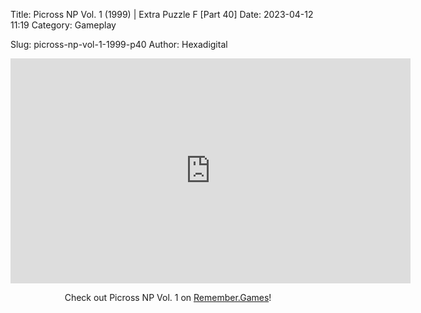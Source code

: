 Title: Picross NP Vol. 1 (1999) | Extra Puzzle F [Part 40]
Date: 2023-04-12 11:19
Category: Gameplay

Slug: picross-np-vol-1-1999-p40
Author: Hexadigital

<center><iframe src="https://www.youtube.com/embed/bMHr1S7xce8?feature=oembed" allow="accelerometer; autoplay; encrypted-media; gyroscope; picture-in-picture" width="640" height="360" frameborder="0"></iframe>

Check out Picross NP Vol. 1 on [Remember.Games](https://remember.games/game/6791/picross-np-vol-1/)!</center>